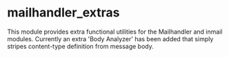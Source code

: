 # mailhandler_extras

This module provides extra functional utilities for the Mailhandler and inmail modules. Currently an extra 'Body Analyzer' 
has been added that simply stripes content-type definition from message body.  
